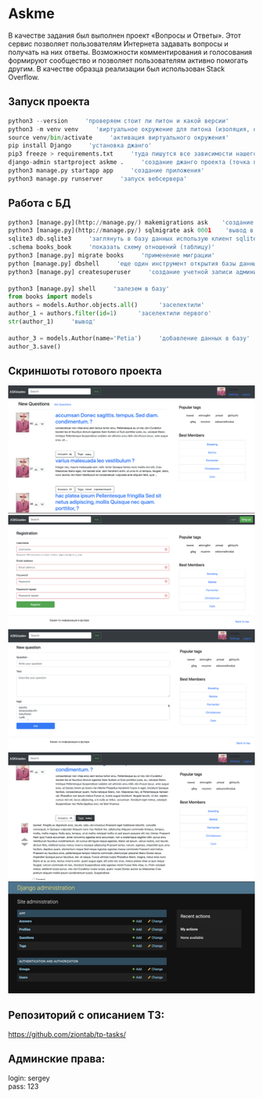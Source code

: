 # Askme
В качестве задания был выполнен проект «Вопросы и Ответы». Этот сервис позволяет пользователям Интернета задавать вопросы и получать на них ответы. Возможности комментирования и голосования формируют сообщество и позволяет пользователям активно помогать другим. В качестве образца реализации был использован Stack Overflow.

## Запуск проекта

```python
python3 --version     'проверяем стоит ли питон и какой версии'
python3 -m venv venv     'виртуальное окружение для питона (изоляция, не засорять)'
source venv/bin/activate     'активация виртуального окружения'
pip install Django     'установка джанго'
pip3 freeze > requirements.txt     'туда пишутся все зависимости нашего проекта(библиотека)'
django-admin startproject askme .     'создание джанго проекта (точка показывает место где (. там же где находимся))'
python3 manage.py startapp app     'создание приложения'
python3 manage.py runserver     'запуск вебсервера'
```
## Работа с БД

```python
python3 [manage.py](http://manage.py/) makemigrations ask    'создание миграции для нашего приложения'
python3 [manage.py](http://manage.py/) sqlmigrate ask 0001    'вывод в терминал sql кода конкретной миграции'
sqlite3 db.sqlite3     'заглянуть в базу данных использую клиент sqlite3'
.schema books_book     'показать схему отношений (таблицу)'
python3 [manage.py] migrate books     'применение миграции'
python [manage.py] dbshell     'еще один инструмент открытия базы данных'
python3 [manage.py] createsuperuser     'создание учетной записи администратора'

python3 [manage.py] shell     'залезем в базу'
from books import models
authors = models.Author.objects.all()      'заселектили'
author_1 = authors.filter(id=1)      'заселектили первого'
str(author_1)     'вывод'

author_3 = models.Author(name='Petia')     'добавление данных в базу'
author_3.save()
```

## Скриншоты готового проекта
![ScreenShot](https://github.com/K1selev/TP-web/blob/main/templates/screen/home.png)
![ScreenShot](https://github.com/K1selev/TP-web/blob/main/templates/screen/auth.png)
![ScreenShot](https://github.com/K1selev/TP-web/blob/main/templates/screen/new_question.png)
![ScreenShot](https://github.com/K1selev/TP-web/blob/main/templates/screen/question.png)
![ScreenShot](https://github.com/K1selev/TP-web/blob/main/templates/screen/admin.png)

## Репозиторий с описанием ТЗ:
https://github.com/ziontab/tp-tasks/

## Админские права:
login: sergey <br />
pass: 123
